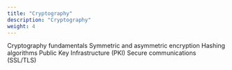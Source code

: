 ```yaml
---
title: "Cryptography"
description: "Cryptography"
weight: 4
---
```


Cryptography fundamentals
Symmetric and asymmetric encryption
Hashing algorithms
Public Key Infrastructure (PKI)
Secure communications (SSL/TLS)
